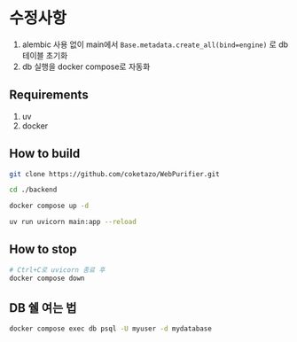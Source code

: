 # 수정사항

1. alembic 사용 없이 main에서 `Base.metadata.create_all(bind=engine)` 로 db 테이블 초기화
2. db 실행을 docker compose로 자동화

## Requirements

1. uv
2. docker

## How to build

```bash
git clone https://github.com/coketazo/WebPurifier.git

cd ./backend

docker compose up -d

uv run uvicorn main:app --reload
```

## How to stop

```bash
# Ctrl+C로 uvicorn 종료 후
docker compose down
```

## DB 쉘 여는 법

```bash
docker compose exec db psql -U myuser -d mydatabase
```
